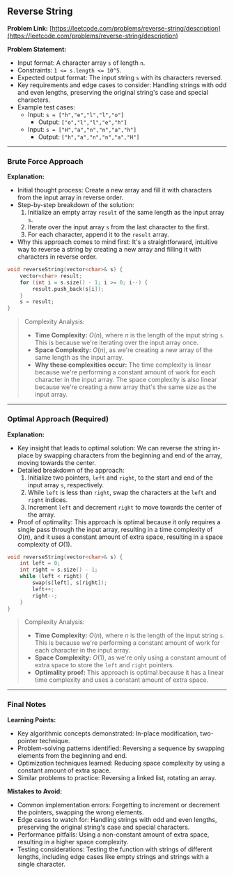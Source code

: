 ## Reverse String

**Problem Link:** [https://leetcode.com/problems/reverse-string/description](https://leetcode.com/problems/reverse-string/description)

**Problem Statement:**
- Input format: A character array `s` of length `n`.
- Constraints: `1 <= s.length <= 10^5`.
- Expected output format: The input string `s` with its characters reversed.
- Key requirements and edge cases to consider: Handling strings with odd and even lengths, preserving the original string's case and special characters.
- Example test cases:
  - Input: `s = ["h","e","l","l","o"]`
    - Output: `["o","l","l","e","h"]`
  - Input: `s = ["H","a","n","n","a","h"]`
    - Output: `["h","a","n","n","a","H"]`

---

### Brute Force Approach

**Explanation:**
- Initial thought process: Create a new array and fill it with characters from the input array in reverse order.
- Step-by-step breakdown of the solution:
  1. Initialize an empty array `result` of the same length as the input array `s`.
  2. Iterate over the input array `s` from the last character to the first.
  3. For each character, append it to the `result` array.
- Why this approach comes to mind first: It's a straightforward, intuitive way to reverse a string by creating a new array and filling it with characters in reverse order.

```cpp
void reverseString(vector<char>& s) {
    vector<char> result;
    for (int i = s.size() - 1; i >= 0; i--) {
        result.push_back(s[i]);
    }
    s = result;
}
```

> Complexity Analysis:
> - **Time Complexity:** $O(n)$, where $n$ is the length of the input string `s`. This is because we're iterating over the input array once.
> - **Space Complexity:** $O(n)$, as we're creating a new array of the same length as the input array.
> - **Why these complexities occur:** The time complexity is linear because we're performing a constant amount of work for each character in the input array. The space complexity is also linear because we're creating a new array that's the same size as the input array.

---

### Optimal Approach (Required)

**Explanation:**
- Key insight that leads to optimal solution: We can reverse the string in-place by swapping characters from the beginning and end of the array, moving towards the center.
- Detailed breakdown of the approach:
  1. Initialize two pointers, `left` and `right`, to the start and end of the input array `s`, respectively.
  2. While `left` is less than `right`, swap the characters at the `left` and `right` indices.
  3. Increment `left` and decrement `right` to move towards the center of the array.
- Proof of optimality: This approach is optimal because it only requires a single pass through the input array, resulting in a time complexity of $O(n)$, and it uses a constant amount of extra space, resulting in a space complexity of $O(1)$.

```cpp
void reverseString(vector<char>& s) {
    int left = 0;
    int right = s.size() - 1;
    while (left < right) {
        swap(s[left], s[right]);
        left++;
        right--;
    }
}
```

> Complexity Analysis:
> - **Time Complexity:** $O(n)$, where $n$ is the length of the input string `s`. This is because we're performing a constant amount of work for each character in the input array.
> - **Space Complexity:** $O(1)$, as we're only using a constant amount of extra space to store the `left` and `right` pointers.
> - **Optimality proof:** This approach is optimal because it has a linear time complexity and uses a constant amount of extra space.

---

### Final Notes

**Learning Points:**
- Key algorithmic concepts demonstrated: In-place modification, two-pointer technique.
- Problem-solving patterns identified: Reversing a sequence by swapping elements from the beginning and end.
- Optimization techniques learned: Reducing space complexity by using a constant amount of extra space.
- Similar problems to practice: Reversing a linked list, rotating an array.

**Mistakes to Avoid:**
- Common implementation errors: Forgetting to increment or decrement the pointers, swapping the wrong elements.
- Edge cases to watch for: Handling strings with odd and even lengths, preserving the original string's case and special characters.
- Performance pitfalls: Using a non-constant amount of extra space, resulting in a higher space complexity.
- Testing considerations: Testing the function with strings of different lengths, including edge cases like empty strings and strings with a single character.